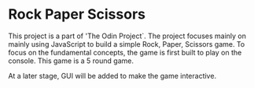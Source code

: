 # Rock Paper Scissors

This project is a part of 'The Odin Project`. The project focuses mainly on mainly using JavaScript to build a simple Rock, Paper, Scissors game. To focus on the fundamental concepts, the game is first built to play on the console. This game is a 5 round game.

At a later stage, GUI will be added to make the game interactive.